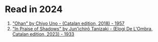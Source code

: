# Read in 2024

1. ["Ohan" by Chiyo Uno - (Catalan edition, 2018) - 1957]
2. ["In Praise of Shadows" by Jun'ichirō Tanizaki - (Elogi De L'Ombra, Catalan edition, 2023) - 1933]

["Ohan" by Chiyo Uno - (Catalan edition, 2018) - 1957]:https://edicions1984.cat/cataleg/ohan/
["In Praise of Shadows" by Jun'ichirō Tanizaki - (Elogi De L'Ombra, Catalan edition, 2023) - 1933]:https://g.co/kgs/ZmsDXtm

